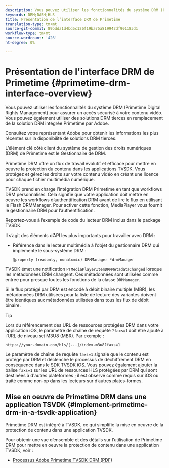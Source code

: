 ```yaml
---
description: Vous pouvez utiliser les fonctionnalités du système DRM (Primetime Digital Rights Management) pour assurer un accès sécurisé à votre contenu vidéo. Vous pouvez également utiliser des solutions DRM tierces en remplacement de la solution DRM intégrée Primetime par Adobe.
keywords: DRM;DASH;HLS
title: Présentation de l’interface DRM de Primetime
translation-type: tm+mt
source-git-commit: 89bdda1d4bd5c126f19ba75a819942df901183d1
workflow-type: tm+mt
source-wordcount: '426'
ht-degree: 0%

---
```



# Présentation de l&#39;interface DRM de Primetime {#primetime-drm-interface-overview}

Vous pouvez utiliser les fonctionnalités du système DRM (Primetime Digital Rights Management) pour assurer un accès sécurisé à votre contenu vidéo. Vous pouvez également utiliser des solutions DRM tierces en remplacement de la solution DRM intégrée Primetime par Adobe.

<!--<a id="section_4DD54E085AB345FE9BE00865E56B28DB"></a>-->

Consultez votre représentant Adobe pour obtenir les informations les plus récentes sur la disponibilité de solutions DRM tierces.

L’élément clé côté client du système de gestion des droits numériques (DRM) de Primetime est le Gestionnaire de DRM.

Primetime DRM offre un flux de travail évolutif et efficace pour mettre en oeuvre la protection du contenu dans les applications TVSDK. Vous protégez et gérez les droits sur votre contenu vidéo en créant une licence pour chaque fichier multimédia numérique.

TVSDK prend en charge l’intégration DRM Primetime en tant que workflows DRM personnalisés. Cela signifie que votre application doit mettre en oeuvre les workflows d’authentification DRM avant de lire le flux en utilisant le Flash DRMManager. Pour activer cette fonction, MediaPlayer vous fournit le gestionnaire DRM pour l’authentification.

Reportez-vous à l’exemple de code du lecteur DRM inclus dans le package TVSDK.

Il s’agit des éléments d’API les plus importants pour travailler avec DRM :

* Référence dans le lecteur multimédia à l’objet du gestionnaire DRM qui implémente le sous-système DRM :

   ```
   @property (readonly, nonatomic) DRMManager *drmManager
   ```

<!--<a id="section_F986DB1EDD6F44CD8E57419CCA0921E8"></a>-->

TVSDK émet une notification `PTMediaPlayerItemDRMMetadataChanged` lorsque les métadonnées DRM changent. Ces métadonnées sont utilisées comme entrée pour presque toutes les fonctions de la classe `DRMManager`.

<!--<a id="section_223DCF63BAB6438792A85352A79044CC"></a>-->

Si le flux protégé par DRM est encodé à débit binaire multiple (MBR), les métadonnées DRM utilisées pour la liste de lecture des variantes doivent être identiques aux métadonnées utilisées dans tous les flux de débit binaire.

>[!TIP]
>
>Lors du référencement des URL de ressources protégées DRM dans votre application iOS, le paramètre de chaîne de requête `?faxs=1` doit être ajouté à l’URL de niveau set M3U8 (MBR). Par exemple :

```
https://your.domain.com/hls/[...]/index.m3u8?faxs=1
```

Le paramètre de chaîne de requête `faxs=1` signale que le contenu est protégé par DRM et déclenche le processus de déchiffrement DRM en conséquence dans le SDK TVSDK iOS. Vous pouvez également ajouter la balise `faxs=1` sur les URL de ressources HLS protégées par DRM qui sont destinées à d&#39;autres plateformes ; il est observé comme requis sur iOS ou traité comme non-op dans les lecteurs sur d’autres plates-formes.

## Mise en oeuvre de Primetime DRM dans une application TSVDK {#implement-primetime-drm-in-a-tsvdk-application}

Primetime DRM est intégré à TVSDK, ce qui simplifie la mise en oeuvre de la protection de contenu dans une application TVSDK.

Pour obtenir une vue d’ensemble et des détails sur l’utilisation de Primetime DRM pour mettre en oeuvre la protection de contenu dans une application TVSDK, voir :

* [Processus Adobe Primetime TVSDK-DRM (PDF)](https://helpx.adobe.com/content/dam/help/en/primetime/drm/drm_tvsdk_drm_workflow.pdf)